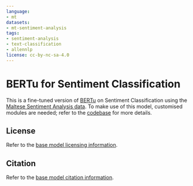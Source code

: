 ```yaml
---
language:
- mt
datasets:
- mt-sentiment-analysis
tags:
- sentiment-analysis
- text-classification
- allennlp
license: cc-by-nc-sa-4.0
---
```


# BERTu for Sentiment Classification

This is a fine-tuned version of [BERTu](https://huggingface.co/MLRS/BERTu) on Sentiment Classification using the [Maltese Sentiment Analysis data](https://github.com/jerbarnes/typology_of_crosslingual/tree/master/data/sentiment/mt).
To make use of this model, customised modules are needed; refer to the [codebase](https://github.com/MLRS/BERTu/tree/main/evaluate) for more details.

## License

Refer to the [base model licensing information](https://huggingface.co/MLRS/BERTu#license).

## Citation

Refer to the [base model citation information](https://huggingface.co/MLRS/BERTu#citation).